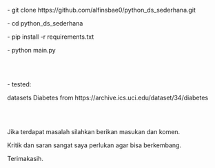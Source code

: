 <p> - git clone https://github.com/alfinsbae0/python_ds_sederhana.git </p>
<p> - cd python_ds_sederhana </p> 
<p> - pip install -r requirements.txt </p>
<p> - python main.py </p>

<br>
<br>

<p> - tested: </p>
<p> datasets Diabetes from https://archive.ics.uci.edu/dataset/34/diabetes </p>

<br>
<br>

<p> Jika terdapat masalah silahkan berikan masukan dan komen. </p> 
<p> Kritik dan saran sangat saya perlukan agar bisa berkembang. </p> 
<p> Terimakasih. </p> 
